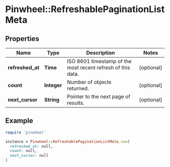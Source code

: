# Pinwheel::RefreshablePaginationListMeta

## Properties

| Name | Type | Description | Notes |
| ---- | ---- | ----------- | ----- |
| **refreshed_at** | **Time** | ISO 8601 timestamp of the most recent refresh of this data. | [optional] |
| **count** | **Integer** | Number of objects returned. | [optional] |
| **next_cursor** | **String** | Pointer to the next page of results. | [optional] |

## Example

```ruby
require 'pinwheel'

instance = Pinwheel::RefreshablePaginationListMeta.new(
  refreshed_at: null,
  count: null,
  next_cursor: null
)
```

